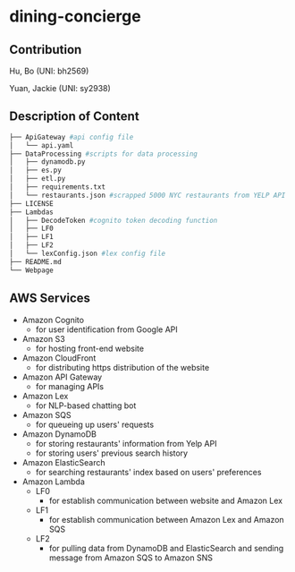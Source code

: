 # dining-concierge

## Contribution
Hu, Bo (UNI: bh2569)

Yuan, Jackie (UNI: sy2938)

## Description of Content

```bash
├── ApiGateway #api config file
│   └── api.yaml
├── DataProcessing #scripts for data processing
│   ├── dynamodb.py
│   ├── es.py
│   ├── etl.py
│   ├── requirements.txt
│   └── restaurants.json #scrapped 5000 NYC restaurants from YELP API
├── LICENSE
├── Lambdas
│   ├── DecodeToken #cognito token decoding function
│   ├── LF0
│   ├── LF1
│   ├── LF2
│   └── lexConfig.json #lex config file
├── README.md
└── Webpage
```

## AWS Services

- Amazon Cognito
  - for user identification from Google API
- Amazon S3
  - for hosting front-end website
- Amazon CloudFront
  - for distributing https distribution of the website
- Amazon API Gateway
  - for managing APIs
- Amazon Lex
  - for NLP-based chatting bot
- Amazon SQS
  - for queueing up users' requests
- Amazon DynamoDB
  - for storing restaurants' information from Yelp API
  - for storing users' previous search history
- Amazon ElasticSearch
  - for searching restaurants' index based on users' preferences
- Amazon Lambda
  - LF0
    - for establish communication between website and Amazon Lex
  - LF1
    - for establish communication between Amazon Lex and Amazon SQS
  - LF2
    - for pulling data from DynamoDB and ElasticSearch and sending message from Amazon SQS to Amazon SNS
